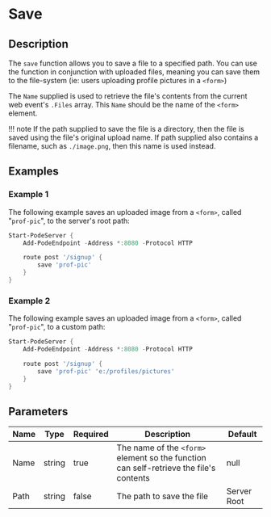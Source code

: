 # Save

## Description

The `save` function allows you to save a file to a specified path. You can use the function in conjunction with uploaded files, meaning you can save them to the file-system (ie: users uploading profile pictures in a `<form>`)

The `Name` supplied is used to retrieve the file's contents from the current web event's `.Files` array. This `Name` should be the name of the `<form>` element.

!!! note
    If the path supplied to save the file is a directory, then the file is saved using the file's original upload name. If path supplied also contains a filename, such as `./image.png`, then this name is used instead.

## Examples

### Example 1

The following example saves an uploaded image from a `<form>`, called "`prof-pic`", to the server's root path:

```powershell
Start-PodeServer {
    Add-PodeEndpoint -Address *:8080 -Protocol HTTP

    route post '/signup' {
        save 'prof-pic'
    }
}
```

### Example 2

The following example saves an uploaded image from a `<form>`, called "`prof-pic`", to a custom path:

```powershell
Start-PodeServer {
    Add-PodeEndpoint -Address *:8080 -Protocol HTTP

    route post '/signup' {
        save 'prof-pic' 'e:/profiles/pictures'
    }
}
```

## Parameters

| Name | Type | Required | Description | Default |
| ---- | ---- | -------- | ----------- | ------- |
| Name | string | true | The name of the `<form>` element so the function can self-retrieve the file's contents | null |
| Path | string | false | The path to save the file | Server Root |
